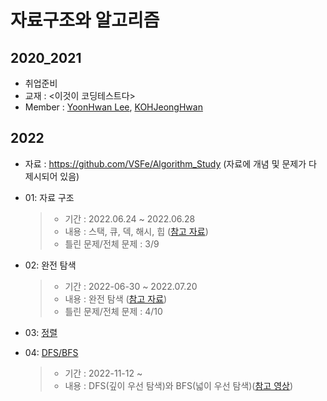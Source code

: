 # 자료구조와 알고리즘 

## 2020_2021 

- 취업준비 
- 교재 : <이것이 코딩테스트다>
- Member : [YoonHwan Lee](https://github.com/cromatical), [KOHJeongHwan](https://github.com/KOHJeongHwan)

## 2022

- 자료 : https://github.com/VSFe/Algorithm_Study (자료에 개념 및 문제가 다 제시되어 있음)

- 01: 자료 구조
    > - 기간 : 2022.06.24 ~ 2022.06.28
    > - 내용 : 스택, 큐, 덱, 해시, 힙 ([참고 자료](https://github.com/VSFe/Algorithm_Study/blob/main/Concept/Prev/vol.2/01_Data_Structure/Ch.01_%EA%B8%B0%EB%B3%B8_%EC%9E%90%EB%A3%8C%EA%B5%AC%EC%A1%B0.pdf))
    > - 틀린 문제/전체 문제 : 3/9

- 02: 완전 탐색
    > - 기간 : 2022-06-30 ~ 2022.07.20
    > - 내용 : 완전 탐색 ([참고 자료](https://github.com/VSFe/Algorithm_Study/blob/main/Concept/Prev/vol.2/02_Implementation/Ch.02_%EC%99%84%EC%A0%84%ED%83%90%EC%83%89.pdf))
    > - 틀린 문제/전체 문제 : 4/10

- 03: [정렬](/Codes/2022/03_%EC%A0%95%EB%A0%AC/)


- 04: [DFS/BFS](/Codes/2022/04_DFS_BFS/)
    > - 기간 : 2022-11-12 ~
    > - 내용 : DFS(깊이 우선 탐색)와 BFS(넓이 우선 탐색)([참고 영상](https://www.youtube.com/watch?v=_hxFgg7TLZQ))
